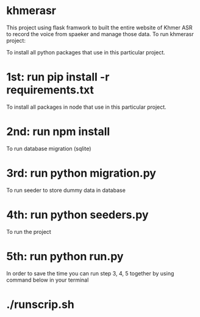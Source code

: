 # khmerasr

This project using flask framwork to built the entire website of Khmer ASR to record the voice from spaeker and manage those data.
To run khmerasr project:

  To install all python packages that use in this particular project.
  # 1st: run pip install -r requirements.txt 
  
  To install all packages in node that use in this particular project.
  # 2nd: run npm install
  
  To run database migration (sqlite)
  # 3rd: run python migration.py
  
  To run seeder to store dummy data in database
  # 4th: run python seeders.py
  
  To run the project
  # 5th: run python run.py
  
  In order to save the time you can run step 3, 4, 5 together by using command below in your terminal
  # ./runscrip.sh
